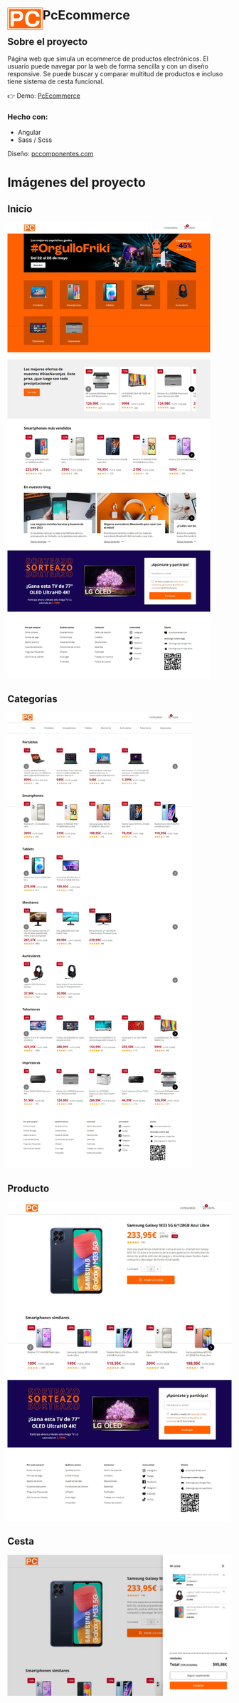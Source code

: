 <div>
  <img src="/src/assets/img/logo.png" align="left" width="79" height="50">
  <h1>PcEcommerce</h1>
</div>

## Sobre el proyecto

Página web que simula un ecommerce de productos electrónicos. El usuario puede navegar por la web de forma sencilla y con un diseño responsive. Se puede buscar y comparar multitud de productos e incluso tiene sistema de cesta funcional.

👉 Demo: [PcEcommerce](https://pc-ecommerce.vercel.app/)

### Hecho con:
- Angular
- Sass / Scss

Diseño: [pccomponentes.com](https://www.pccomponentes.com/)

# Imágenes del proyecto

## Inicio

![Página principal](/src/assets/img/capturas-pantalla/home-ss.jpeg "Página principal")

## Categorías

![Página categorías](/src/assets/img/capturas-pantalla/categorias-ss.jpeg "Página categorías")

## Producto

![Página producto](/src/assets/img/capturas-pantalla/producto-ss.jpeg "Página producto")

## Cesta

![Cesta](/src/assets/img/capturas-pantalla/cesta-ss.jpeg "Cesta")
